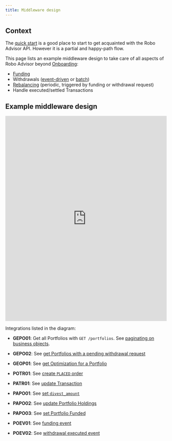```yaml
---
title: Middleware design
---
```


## Context

The [quick start](quick_start.md) is a good place to start to get acquainted with the Robo Advisor API. However it is a partial and happy-path flow.

This page lists an example middleware design to take care of all aspects of Robo Advisor beyond [Onboarding](../scenarios/onboarding.md):

- [Funding](../scenarios/cash_movements.md#broker-integration-by-the-client)
- Withdrawals ([event-driven](../scenarios/cash_movements.md#broker-integration-by-the-client-event-driven) or [batch](../scenarios/cash_movements.md#broker-integration-by-the-client-batch-process))
- [Rebalancing](rebalancing.md) (periodic, triggered by funding or withdrawal request)
- Handle executed/settled Transactions

## Example middleware design

<iframe width="100%" height="640" src="https://miro.com/app/live-embed/uXjVPbHnms8=/?moveToViewport=-1764,-1577,2749,1491&embedId=784475785527" frameborder="0" scrolling="no" allowfullscreen></iframe>

Integrations listed in the diagram:

- **GEPO01**: Get all Portfolios with `GET /portfolios`. See [paginating on business objects](../concepts/entities.md#pagination).

- **GEPO02**: See [get Portfolios with a pending withdrawal request](../concepts/portfolios.md#get-portfolios-with-pending-withdrawals)

- **GEOP01**: See [get Optimization for a Portfolio](optimization.md#get-the-latest-optimization-of-a-portfolio)

- **POTR01**: See [create `PLACED` order](../concepts/transactions.md#order-placed)

- **PATR01**: See [update Transaction](../concepts/transactions.md#update-transaction)

- **PAPO01**: See [set `divest_amount`](../concepts/portfolios.md#set-divest-amount)

- **PAPO02**: See [update Portfolio Holdings](../concepts/portfolios.md#holdings_1)

- **PAPO03**: See [set Portfolio Funded](../concepts/portfolios.md#funded-status)

- **POEV01**: See [funding event](../concepts/events.md#funding-deposit-event)

- **POEV02**: See [withdrawal executed event](../concepts/events.md#withdrawal-executed-event)